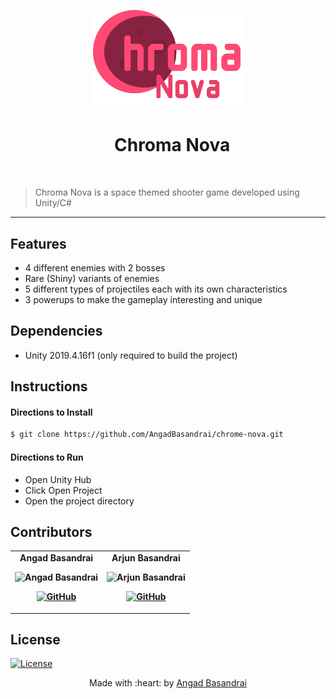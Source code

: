 <p align="center"><a href="https://github.com/AngadBasandrai/chroma-nova" target="_blank"><img src="Resources/banner/banner.png" width=240 title="Chroma Nova" alt="Chroma Nova"></a>
</p>

<h1 align="center"> &nbsp;&nbsp;Chroma Nova </h1>
<br/>

> Chroma Nova is a space themed shooter game developed using Unity/C#

---

## Features
- 4 different enemies with 2 bosses
- Rare (Shiny) variants of enemies
- 5 different types of projectiles each with its own characteristics
- 3 powerups to make the gameplay interesting and unique

<!--## Screenshots
<p>
<img src="Resources/ss1.JPG" alt="Screenshot" width="400px"/>
</p>
<p>
<img src="Resources/ss3.JPG" alt="Screenshot" width="400px"/>
</p>-->


## Dependencies
 - Unity 2019.4.16f1 (only required to build the project)
## Instructions

#### Directions to Install
```sh
$ git clone https://github.com/AngadBasandrai/chrome-nova.git
```
#### Directions to Run
- Open Unity Hub
- Click Open Project
- Open the project directory
## Contributors
<table align="center">
	<tr align="center" style="font-weight:bold">
		<td>
		Angad Basandrai
		<p align="center">
			<img src = "https://avatars.githubusercontent.com/u/112087272?v=4" width="150" height="150" alt="Angad Basandrai">
		</p>
			<p align="center">
				<a href = "https://github.com/AngadBasandrai">
					<img src = "http://www.iconninja.com/files/241/825/211/round-collaboration-social-github-code-circle-network-icon.svg" width="36" height = "36" alt="GitHub"/>
				</a>
			</p>
		</td>
				<td>
		Arjun Basandrai
		<p align="center">
			<img src = "https://avatars.githubusercontent.com/u/64721050?v=4" width="150" height="150" alt="Arjun Basandrai">
		</p>
			<p align="center">
				<a href = "https://github.com/ArjunBasandrai">
					<img src = "http://www.iconninja.com/files/241/825/211/round-collaboration-social-github-code-circle-network-icon.svg" width="36" height = "36" alt="GitHub"/>
				</a>
			</p>
		</td>
	</tr>
</table>

## License
[![License](http://img.shields.io/:license-gpl3-blue.svg?style=flat-square)]([http://badges.mit-license.org](https://www.gnu.org/licenses/gpl-3.0.en.html#license-text))

<p align="center">
	Made with :heart: by <a href="https://github.com/AngadBasandrai" target="_blank">Angad Basandrai</a>
</p>
